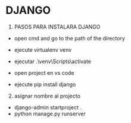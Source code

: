 # DJANGO

1. PASOS PARA INSTALARA DJANGO
- open cmd and go to the path of the directory
- ejecute virtualenv venv
- ejecutar .\venv\Scripts\activate
- open project en vs code 

- ejecute pip install django

2. asignar nombre al projecto

- django-admin startproject <nameProject> . 
- python manage.py runserver
